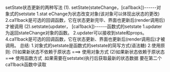 setState状态更新的两种写法
(1). setState(stateChange，[cal1back])------对象式的setstate
1.stat eChange为状态改变对象(该对象可以体现出状态的更改)
2.ca11back是可选的回调函数，它在状态更新完毕、界面也更新后(render调用后)才被调用
(2).setstate(updater， [cal1back])------函数式的setstate
1.updater为返回stateChange对象的函数。
2.updater可以接收到state和props。
4.ca11back是可选的回调函数，它在状态更新、界面也更新后(render调用后)才被调用。
总结:
1.对象式的setstate是函数式的setstate的简写方式(语法糖)
2.使用原则:
(1)如果新状态不依赖于原状态 ===> 使用对象方式
(2)如果新状态依赖于原状态 ===> 使用函数方式
.如果需要在setstate)执行后获取最新的状态数据
要在第二个ca11back函数中读取